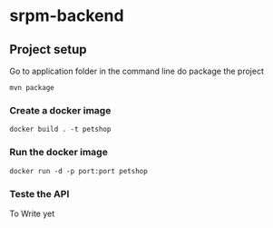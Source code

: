 # srpm-backend

## Project setup
Go to application folder in the command line do package the project
```
mvn package
```

### Create a docker image
```
docker build . -t petshop
```

### Run the docker image
```
docker run -d -p port:port petshop
```

### Teste the API
To Write yet

